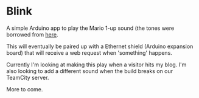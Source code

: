 # Blink

A simple Arduino app to play the Mario 1-up sound (the tones were borrowed from [here](http://bikeshedeffect.weebly.com/arduino-piezo-sounds.html).

This will eventually be paired up with a Ethernet shield (Arduino expansion board) that will receive a web request when 'something' happens.

Currently I'm looking at making this play when a visitor hits my blog. I'm also looking to add a different sound when the build breaks on our TeamCity server.

More to come.
